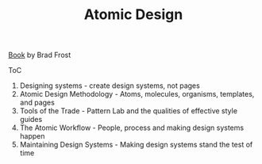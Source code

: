 ﻿---
backlinks:
- title: Design
  url: /memex/sense/Design/design.html
title: Atomic Design
---
[Book](https://atomicdesign.bradfrost.com/table-of-contents/) by Brad Frost

ToC

1. Designing systems - create design systems, not pages
2. Atomic Design Methodology - Atoms, molecules, organisms, templates, and pages
3. Tools of the Trade - Pattern Lab and the qualities of effective style guides
4. The Atomic Workflow - People, process and making design systems happen
5. Maintaining Design Systems - Making design systems stand the test of time